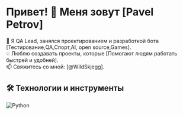 # Привет! 👋 Меня зовут [Pavel Petrov]

🚀 Я QA Lead, занялся проектированием и разработкой бота [Тестирование,QA,Спорт,AI, open source,Games].  
💡 Люблю создавать проекты, которые [Помогают людям работать быстрей и удобней].  
📫 Свяжитесь со мной: [@WildSkjegg].

## 🛠️ Технологии и инструменты
![Python](https://img.shields.io/badge/-Python-3776AB?logo=python&logoColor=white)
